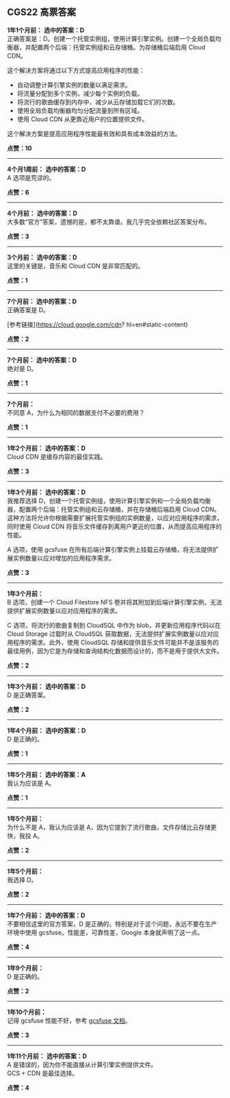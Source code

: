 ## CGS22 高票答案
  
  **1年1个月前：**
  **选中的答案：D**  
  正确答案是：D。创建一个托管实例组，使用计算引擎实例。创建一个全局负载均衡器，并配置两个后端：托管实例组和云存储桶。为存储桶后端启用 Cloud CDN。
    
  这个解决方案将通过以下方式提高应用程序的性能：
  
  - 自动调整计算引擎实例的数量以满足需求。
  - 将流量分配到多个实例，减少每个实例的负载。
  - 将流行的歌曲缓存到内存中，减少从云存储加载它们的次数。
  - 使用全局负载均衡器均匀分配流量到所有区域。
  - 使用 Cloud CDN 从更靠近用户的位置提供文件。
      
  这个解决方案是提高应用程序性能最有效和具有成本效益的方法。
  
  **点赞：10**
  
  ---
  
  **4个月1周前：**
  **选中的答案：D**  
  A 选项是荒谬的。
  
  **点赞：6**
  
  ---
  
  **4个月前：**
  **选中的答案：D**  
  大多数“官方”答案，遗憾的是，都不太靠谱。我几乎完全依赖社区答案分布。
  
  **点赞：3**
  
  ---
  
  **3个月前：**
  **选中的答案：D**  
  这里的关键是，音乐和 Cloud CDN 是非常匹配的。
  
  **点赞：1**
  
  ---
  
  **7个月前：**
  **选中的答案：D**  
  正确答案是 D。
  
  [参考链接](https://cloud.google.com/cdn?      hl=en#static-content)
  
  **点赞：2**
  
  ---
  
  **7个月前：**
  **选中的答案：D**  
  绝对是 D。
  
  **点赞：1**
  
  ---
  
  **7个月前：**  
  不同意 A，为什么为相同的数据支付不必要的费用？
  
  **点赞：1**
  
  ---
  
  **1年2个月前：**
  **选中的答案：D**  
  Cloud CDN 是缓存内容的最佳实践。
  
  **点赞：3**
  
  ---
  
  **1年3个月前：**
  **选中的答案：D**  
  我推荐选择 D，创建一个托管实例组，使用计算引擎实例和一个全局负载均衡器，配置两个后端：托管实例组和云存储桶，并在存储桶后端启用 Cloud CDN。这种方法将允许你根据需要扩展托管实例组的实例数量，以应对应用程序的需求，同时使用 Cloud CDN 将音乐文件缓存到离用户更近的位置，从而提高应用程序的性能。
    
  A 选项，使用 gcsfuse 在所有后端计算引擎实例上挂载云存储桶，将无法提供扩展实例数量以应对增加的应用程序需求。
  
  **点赞：3**
  
  ---
  
  **1年3个月前：**  
  B 选项，创建一个 Cloud Filestore NFS 卷并将其附加到后端计算引擎实例，无法提供扩展实例数量以应对应用程序的需求。
    
  C 选项，将流行的歌曲复制到 CloudSQL 中作为 blob，并更新应用程序代码以在 Cloud Storage 过载时从 CloudSQL 获取数据，无法提供扩展实例数量以应对应用程序的需求。此外，使用 CloudSQL 存储和提供音乐文件可能并不是该服务的最佳用例，因为它是为存储和查询结构化数据而设计的，而不是用于提供大文件。
  
  **点赞：2**
  
  ---
  
  **1年3个月前：**
  **选中的答案：D**  
  D 是正确答案。
  
  **点赞：2**
  
  ---
  
  **1年4个月前：**
  **选中的答案：D**  
  D 是正确的。
  
  **点赞：1**
  
  ---
  
  **1年5个月前：**
  **选中的答案：A**  
  我认为应该是 A。
  
  **点赞：1**
  
  ---
  
  **1年5个月前：**  
  为什么不是 A，我认为应该是 A，因为它提到了流行歌曲，文件存储比云存储更快，我投 A。
  
  **点赞：2**
  
  ---
  
  **1年5个月前：**  
  我选择 D。
  
  **点赞：2**
  
  ---
  
  **1年7个月前：**
  **选中的答案：D**  
  不要相信这里的官方答案，D 是正确的。特别是对于这个问题，永远不要在生产环境中使用 gcsfuse。性能差，可靠性差，Google 本身就声明了这一点。
  
  **点赞：4**
  
  ---
  
  **1年9个月前：**  
  D 是正确的。
  
  **点赞：2**
  
  ---
  
  **1年10个月前：**  
  记得 gcsfuse 性能不好，参考 [gcsfuse 文档](https://cloud.google.com/storage/docs/gcs-fuse#notes)。
  
  **点赞：3**
  
  ---
  
  **1年11个月前：**
  **选中的答案：D**  
  A 是错误的，因为你不能直接从计算引擎实例提供文件。  
  GCS + CDN 是最佳选择。
  
  **点赞：4**
  
